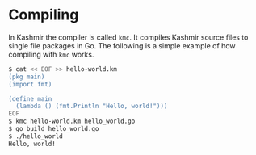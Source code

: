 # Compiling

In Kashmir the compiler is called `kmc`. It compiles Kashmir source
files to single file packages in Go. The following is a simple
example of how compiling with `kmc` works.

```bash
$ cat << EOF >> hello-world.km
(pkg main)
(import fmt)

(define main
  (lambda () (fmt.Println "Hello, world!")))
EOF
$ kmc hello-world.km hello_world.go
$ go build hello_world.go
$ ./hello_world
Hello, world!
```
